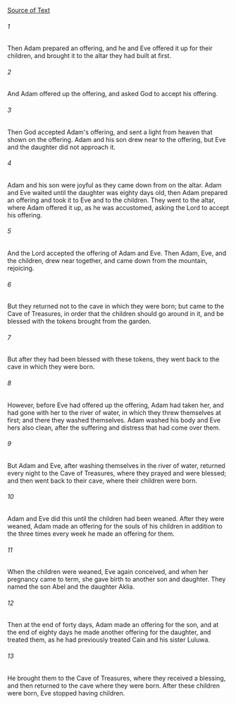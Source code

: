 [Source of Text](https://github.com/scrollmapper/bible_databases_deuterocanonical)

###### 1
Then Adam prepared an offering, and he and Eve offered it up for
their children, and brought it to the altar they had built at first.

###### 2
And Adam offered up the offering, and asked God to accept his
offering.

###### 3
Then God accepted Adam's offering, and sent a light from heaven that
shown on the offering.  Adam and his son drew near to the offering, but
Eve and the daughter did not approach it.

###### 4
Adam and his son were joyful as they came down from on the altar.
Adam and Eve waited until the daughter was eighty days old, then Adam
prepared an offering and took it to Eve and to the children. They went
to the altar, where Adam offered it up, as he was accustomed, asking
the Lord to accept his offering.

###### 5
And the Lord accepted the offering of Adam and Eve.  Then Adam, Eve,
and the children, drew near together, and came down from the mountain,
rejoicing.

###### 6
But they returned not to the cave in which they were born; but came
to the Cave of Treasures, in order that the children should go around
in it, and be blessed with the tokens brought from the garden.

###### 7
But after they had been blessed with these tokens, they went back to
the cave in which they were born.

###### 8
However, before Eve had offered up the offering, Adam had taken her,
and had gone with her to the river of water, in which they threw
themselves at first; and there they washed themselves.  Adam washed his
body and Eve hers also clean, after the suffering and distress that had
come over them.

###### 9
But Adam and Eve, after washing themselves in the river of water,
returned every night to the Cave of Treasures, where they prayed and
were blessed; and then went back to their cave, where their children
were born.

###### 10
Adam and Eve did this until the children had been weaned.  After
they were weaned, Adam made an offering for the souls of his children
in addition to the three times every week he made an offering for them.

###### 11
When the children were weaned, Eve again conceived, and when her
pregnancy came to term, she gave birth to another son and daughter.
They named the son Abel and the daughter Aklia.

###### 12
Then at the end of forty days, Adam made an offering for the son,
and at the end of eighty days he made another offering for the
daughter, and treated them, as he had previously treated Cain and his
sister Luluwa.

###### 13
He brought them to the Cave of Treasures, where they received a
blessing, and then returned to the cave where they were born.  After
these children were born, Eve stopped having children.